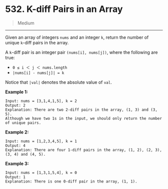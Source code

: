 # 532. K-diff Pairs in an Array

> Medium

------

Given an array of integers `nums` and an integer `k`, return the number of unique `k`-diff pairs in the array.

A `k`-diff pair is an integer pair `(nums[i], nums[j])`, where the following are true:

- `0 ≤ i ＜ j ＜ nums.length`
- `|nums[i] - nums[j]| = k`

Notice that `|val|` denotes the absolute value of `val`.

**Example 1:**

```
Input: nums = [3,1,4,1,5], k = 2
Output: 2
Explanation: There are two 2-diff pairs in the array, (1, 3) and (3, 5).
Although we have two 1s in the input, we should only return the number of unique pairs.
```

**Example 2:**

```
Input: nums = [1,2,3,4,5], k = 1
Output: 4
Explanation: There are four 1-diff pairs in the array, (1, 2), (2, 3), (3, 4) and (4, 5).
```

**Example 3:**

```
Input: nums = [1,3,1,5,4], k = 0
Output: 1
Explanation: There is one 0-diff pair in the array, (1, 1).
```